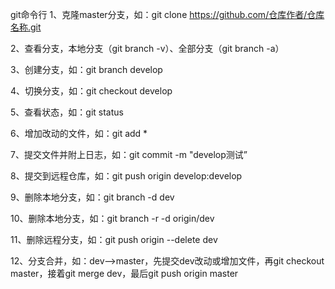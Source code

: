 git命令行
1、克隆master分支，如：git clone https://github.com/仓库作者/仓库名称.git

2、查看分支，本地分支（git branch -v）、全部分支（git branch -a）

3、创建分支，如：git branch develop

4、切换分支，如：git checkout develop

5、查看状态，如：git status

6、增加改动的文件，如：git add *

7、提交文件并附上日志，如：git commit -m "develop测试”

8、提交到远程仓库，如：git push origin develop:develop

9、删除本地分支，如：git branch -d dev

10、删除本地分支，如：git branch -r -d origin/dev 

11、删除远程分支，如：git push origin --delete dev

12、分支合并，如：dev-->master，先提交dev改动或增加文件，再git checkout master，接着git merge dev，最后git push origin master
